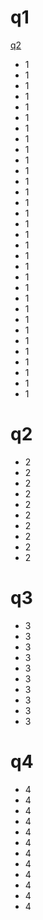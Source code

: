 q1
========

[q2](#q2)
* 1
* 1
* 1
* 1
* 1
* 1
* 1
* 1
* 1
* 1
* 1
* 1
* 1
* 1
* 1
* 1
* 1
* 1
* 1
* 1
* 1
* 1
* 1
* 1
* 1
* 1
* 1
* 1
* 1
* 1
* 1
* 1

q2
========

* 2
* 2
* 2
* 2
* 2
* 2
* 2
* 2
* 2
* 2

q3
========

* 3
* 3
* 3
* 3
* 3
* 3
* 3
* 3
* 3
* 3

q4
========

* 4
* 4
* 4
* 4
* 4
* 4
* 4
* 4
* 4
* 4
* 4
* 4
